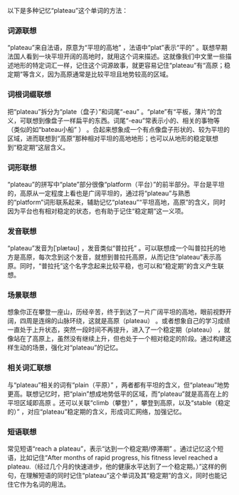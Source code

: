 以下是多种记忆“plateau”这个单词的方法：

### 词源联想
“plateau”来自法语，原意为“平坦的高地” ，法语中“plat”表示“平的” 。联想早期法国人看到一块平坦开阔的高地时，就用这个词来描述。这就像我们中文里一些描述地形的特定词汇一样，记住这个词源故事，就更容易记住“plateau”有“高原；稳定期”等含义，因为高原通常是比较平坦且地势较高的区域。

### 词根词缀联想
把“plateau”拆分为“plate（盘子）”和词尾“-eau” 。“plate”有“平板，薄片”的含义，可联想到像盘子一样扁平的东西。词尾“-eau”常表示小的、相关的事物等（类似的如“bateau小船” ） 。合起来想象成一个有点像盘子形状的、较为平坦的区域，进而联想到“高原”那种相对平坦的高地地形；也可以从地形的稳定联想到“稳定期”这层含义。

### 词形联想
“plateau”的拼写中“plate”部分很像“platform（平台）”的前半部分。平台是平坦的，高原从一定程度上看也是广阔平坦的，通过将“plateau”与熟悉的“platform”词形联系起来，辅助记忆“plateau”“平坦高地，高原”的含义，同时因为平台也有相对稳定的状态，也有助于记住“稳定期”这一义项。

### 发音联想
“plateau”发音为[ˈplætəʊ] ，发音类似“普拉托” 。可以联想成一个叫普拉托的地方是高原，每次念到这个发音，就想到普拉托高原，从而记住“plateau”表示高原。同时，“普拉托”这个名字念起来比较平稳，也可以和“稳定期”的含义产生联想。

### 场景联想
想象你正在攀登一座山，历经辛苦，终于到达了一片广阔平坦的高地，眼前视野开阔，四周是连绵的山脉环绕，这就是高原（plateau） 。或者想象自己的学习成绩一直处于上升状态，突然一段时间不再提升，进入了一个稳定期（plateau） ，就像站在了高原上，虽然没有继续上升，但也处于一个相对稳定的阶段。通过构建这样生动的场景，强化对“plateau”的记忆。

### 相关词汇联想
与“plateau”相关的词有“plain（平原）” ，两者都有平坦的含义，但“plateau”地势更高。联想记忆时，把“plain”想成地势低平的区域，而“plateau”就是高高在上的平坦区域即高原 。还可以关联“climb（攀登）” ，攀登到高原，以及“stable（稳定的）” ，对应“plateau”稳定期的含义，形成词汇网络，加强记忆。

### 短语联想
常见短语“reach a plateau”，表示“达到一个稳定期/停滞期” 。通过记忆这个短语，比如记住“After months of rapid progress, his fitness level reached a plateau.（经过几个月的快速进步，他的健康水平达到了一个稳定期。）”这样的例句，在理解短语的同时记住“plateau”这个单词及其“稳定期”的含义，同时也能记住它作为名词的用法。 